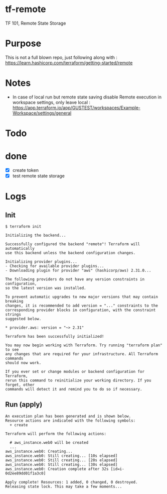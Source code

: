 # tf-remote
TF 101, Remote State Storage

# Purpose
This is not a full blown repo, just following along with : https://learn.hashicorp.com/terraform/getting-started/remote

# Notes 

- In case of local run but remote state saving disable Remote execution in workspace settings, only leave local :
https://app.terraform.io/app/GUSTEST/workspaces/Example-Workspace/settings/general


# Todo


# done
- [x] create token
- [x] test remote state storage

# Logs 

## Init
```
$ terraform init

Initializing the backend...

Successfully configured the backend "remote"! Terraform will automatically
use this backend unless the backend configuration changes.

Initializing provider plugins...
- Checking for available provider plugins...
- Downloading plugin for provider "aws" (hashicorp/aws) 2.31.0...

The following providers do not have any version constraints in configuration,
so the latest version was installed.

To prevent automatic upgrades to new major versions that may contain breaking
changes, it is recommended to add version = "..." constraints to the
corresponding provider blocks in configuration, with the constraint strings
suggested below.

* provider.aws: version = "~> 2.31"

Terraform has been successfully initialized!

You may now begin working with Terraform. Try running "terraform plan" to see
any changes that are required for your infrastructure. All Terraform commands
should now work.

If you ever set or change modules or backend configuration for Terraform,
rerun this command to reinitialize your working directory. If you forget, other
commands will detect it and remind you to do so if necessary.
```

## Run (apply)
```
An execution plan has been generated and is shown below.
Resource actions are indicated with the following symbols:
  + create

Terraform will perform the following actions:

  # aws_instance.web0 will be created
  ...
aws_instance.web0: Creating...
aws_instance.web0: Still creating... [10s elapsed]
aws_instance.web0: Still creating... [20s elapsed]
aws_instance.web0: Still creating... [30s elapsed]
aws_instance.web0: Creation complete after 32s [id=i-0d2ee89dd01f1a3c0]

Apply complete! Resources: 1 added, 0 changed, 0 destroyed.
Releasing state lock. This may take a few moments...
```
